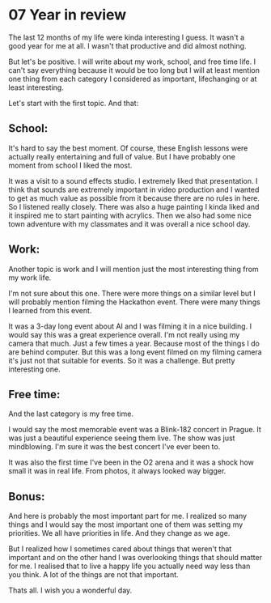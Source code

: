 # **07 Year in review**

The last 12 months of my life were kinda interesting I guess. It wasn't a good year for me at all. I wasn't that productive and did almost nothing.

But let's be positive. I will write about my work, school, and free time life. I can't say everything because it would be too long but I will at least mention one thing from each category I considered as important, lifechanging or at least interesting.

Let's start with the first topic. And that:

## **School:**

It's hard to say the best moment. Of course, these English lessons were actually really entertaining and full of value. But I have probably one moment from school I liked the most.

It was a visit to a sound effects studio. I extremely liked that presentation. I think that sounds are extremely important in video production and I wanted to get as much value as possible from it because there are no rules in here. So I listened really closely. There was also a huge painting I kinda liked and it inspired me to start painting with acrylics. Then we also had some nice town adventure with my classmates and it was overall a nice school day.


## **Work:**

Another topic is work and I will mention just the most interesting thing from my work life.

I'm not sure about this one. There were more things on a similar level but I will probably mention filming the Hackathon event. There were many things I learned from this event.

It was a 3-day long event about AI and I was filming it in a nice building. I would say this was a great experience overall. I'm not really using my camera that much. Just a few times a year. Because most of the things I do are behind computer. But this was a long event filmed on my filming camera it's just not that suitable for events. So it was a challenge. But pretty interesting one.


## **Free time:**

And the last category is my free time.

I would say the most memorable event was a Blink-182 concert in Prague. It was just a beautiful experience seeing them live. The show was just mindblowing. I'm sure it was the best concert I've ever been to.

It was also the first time I've been in the O2 arena and it was a shock how small it was in real life. From photos, it always looked way bigger.

## **Bonus:**

And here is probably the most important part for me. I realized so many things and I would say the most important one of them was setting my priorities. We all have priorities in life. And they change as we age. 

But I realized how I sometimes cared about things that weren't that important and on the other hand I was overlooking things that should matter for me. I realised that to live a happy life you actually need way less than you think. A lot of the things are not that important.



Thats all. I wish you a wonderful day.
